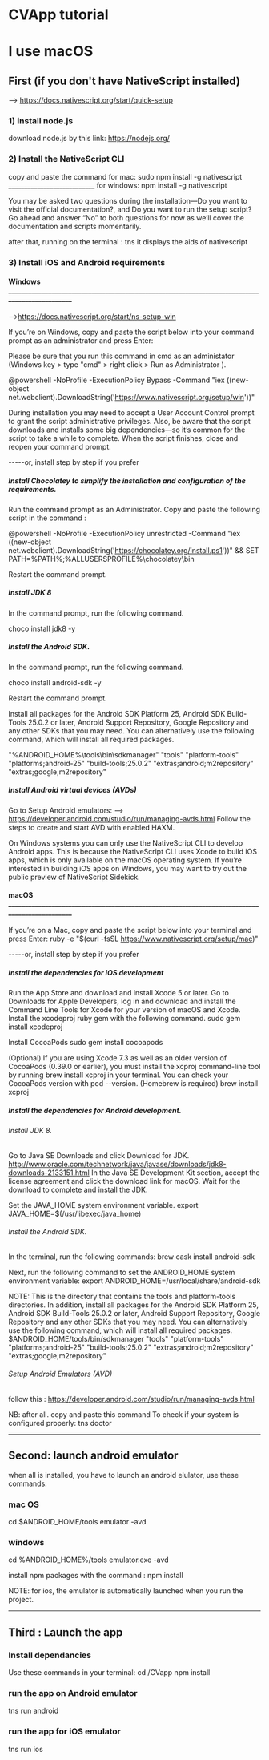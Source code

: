 # CVApp tutorial


# I use macOS



## First (if you don't have NativeScript installed)
--> https://docs.nativescript.org/start/quick-setup


### 1) install node.js
download node.js by this link:  https://nodejs.org/


### 2) Install the NativeScript CLI
copy and paste the command for mac: sudo npm install -g nativescript
___________________________ for windows: npm install -g nativescript

You may be asked two questions during the installation—Do you want to visit the official documentation?, and Do you want to run the setup script? Go ahead and answer “No” to both questions for now as we’ll cover the documentation and scripts momentarily.

after that, running on the terminal : tns
it displays the aids of nativescript


### 3) Install iOS and Android requirements

#### Windows ______________________________________________________________________________________________

-->https://docs.nativescript.org/start/ns-setup-win

If you’re on Windows, copy and paste the script below into your command prompt as an administrator and press Enter:

Please be sure that you run this command in cmd as an administator (Windows key > type "cmd" > right click > Run as Administrator ).

@powershell -NoProfile -ExecutionPolicy Bypass -Command "iex ((new-object net.webclient).DownloadString('https://www.nativescript.org/setup/win'))"

During installation you may need to accept a User Account Control prompt to grant the script administrative privileges. Also, be aware that the script downloads and installs some big dependencies—so it’s common for the script to take a while to complete. When the script finishes, close and reopen your command prompt.


-----or, install step by step if you prefer


##### Install Chocolatey to simplify the installation and configuration of the requirements.

Run the command prompt as an Administrator.
Copy and paste the following script in the command :

@powershell -NoProfile -ExecutionPolicy unrestricted -Command "iex ((new-object net.webclient).DownloadString('https://chocolatey.org/install.ps1'))" && SET PATH=%PATH%;%ALLUSERSPROFILE%\chocolatey\bin

Restart the command prompt.

##### Install JDK 8

In the command prompt, run the following command.

choco install jdk8 -y

##### Install the Android SDK.

In the command prompt, run the following command.

choco install android-sdk -y

Restart the command prompt.

Install all packages for the Android SDK Platform 25, Android SDK Build-Tools 25.0.2 or later, Android Support Repository, Google Repository and any other SDKs that you may need. You can alternatively use the following command, which will install all required packages.

"%ANDROID_HOME%\tools\bin\sdkmanager" "tools" "platform-tools" "platforms;android-25" "build-tools;25.0.2" "extras;android;m2repository" "extras;google;m2repository"


##### Install Android virtual devices (AVDs)

Go to Setup Android emulators: --> https://developer.android.com/studio/run/managing-avds.html
Follow the steps to create and start AVD with enabled HAXM.


On Windows systems you can only use the NativeScript CLI to develop Android apps. This is because the NativeScript CLI uses Xcode to build iOS apps, which is only available on the macOS operating system. If you’re interested in building iOS apps on Windows, you may want to try out the public preview of NativeScript Sidekick.


#### macOS ______________________________________________________________________________________________


If you’re on a Mac, copy and paste the script below into your terminal and press Enter:
ruby -e "$(curl -fsSL https://www.nativescript.org/setup/mac)"

-----or, install step by step if you prefer


##### Install the dependencies for iOS development

Run the App Store and download and install Xcode 5 or later.
Go to Downloads for Apple Developers, log in and download and install the Command Line Tools for Xcode for your version of macOS and Xcode.
Install the xcodeproj ruby gem with the following command.
sudo gem install xcodeproj

Install CocoaPods
sudo gem install cocoapods

(Optional) If you are using Xcode 7.3 as well as an older version of CocoaPods (0.39.0 or earlier), you must install the xcproj command-line tool by running brew install xcproj in your terminal. You can check your CocoaPods version with pod --version. (Homebrew is required)
brew install xcproj

##### Install the dependencies for Android development.

###### Install JDK 8.
Go to Java SE Downloads and click Download for JDK.   http://www.oracle.com/technetwork/java/javase/downloads/jdk8-downloads-2133151.html
In the Java SE Development Kit section, accept the license agreement and click the download link for macOS.
Wait for the download to complete and install the JDK.

Set the JAVA_HOME system environment variable.
export JAVA_HOME=$(/usr/libexec/java_home)

###### Install the Android SDK.

In the terminal, run the following commands:
brew cask install android-sdk

Next, run the following command to set the ANDROID_HOME system environment variable:
export ANDROID_HOME=/usr/local/share/android-sdk

NOTE: This is the directory that contains the tools and platform-tools directories.
In addition, install all packages for the Android SDK Platform 25, Android SDK Build-Tools 25.0.2 or later, Android Support Repository, Google Repository and any other SDKs that you may need. You can alternatively use the following command, which will install all required packages.
$ANDROID_HOME/tools/bin/sdkmanager "tools" "platform-tools" "platforms;android-25" "build-tools;25.0.2" "extras;android;m2repository" "extras;google;m2repository"

###### Setup Android Emulators (AVD)

follow this : https://developer.android.com/studio/run/managing-avds.html







NB: after all. copy and paste this command To check if your system is configured properly: tns doctor

------------------------------------------------------------------------------------------------------------------------




## Second: launch android emulator
when all is installed, you have to launch an android elulator, use these commands:
### mac OS
cd $ANDROID_HOME/tools
emulator -avd <emulator-name>

### windows
cd %ANDROID_HOME%/tools
emulator.exe -avd <emulator-name>

install npm packages with the command :  npm install

NOTE: for ios, the emulator is  automatically launched when you run the project.


---------------------------------------------------------------------------------------------------------------------------


## Third : Launch the app

### Install dependancies
Use these commands in your terminal:
cd <path>/CVapp
npm install

### run the app on Android emulator
tns run android

### run the app for iOS emulator
tns run ios



